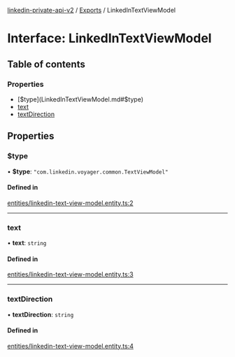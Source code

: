 [linkedin-private-api-v2](../README.md) / [Exports](../modules.md) / LinkedInTextViewModel

# Interface: LinkedInTextViewModel

## Table of contents

### Properties

- [$type](LinkedInTextViewModel.md#$type)
- [text](LinkedInTextViewModel.md#text)
- [textDirection](LinkedInTextViewModel.md#textdirection)

## Properties

### $type

• **$type**: ``"com.linkedin.voyager.common.TextViewModel"``

#### Defined in

[entities/linkedin-text-view-model.entity.ts:2](https://github.com/akash-gupt/linkedin-private-api/blob/d170d2d/src/entities/linkedin-text-view-model.entity.ts#L2)

___

### text

• **text**: `string`

#### Defined in

[entities/linkedin-text-view-model.entity.ts:3](https://github.com/akash-gupt/linkedin-private-api/blob/d170d2d/src/entities/linkedin-text-view-model.entity.ts#L3)

___

### textDirection

• **textDirection**: `string`

#### Defined in

[entities/linkedin-text-view-model.entity.ts:4](https://github.com/akash-gupt/linkedin-private-api/blob/d170d2d/src/entities/linkedin-text-view-model.entity.ts#L4)
